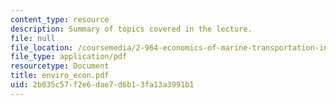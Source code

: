 ```yaml
---
content_type: resource
description: Summary of topics covered in the lecture.
file: null
file_location: /coursemedia/2-964-economics-of-marine-transportation-industries-fall-2006/2b035c57f2e6dae7d6b13fa13a3991b1_enviro_econ.pdf
file_type: application/pdf
resourcetype: Document
title: enviro_econ.pdf
uid: 2b035c57-f2e6-dae7-d6b1-3fa13a3991b1
---
```

